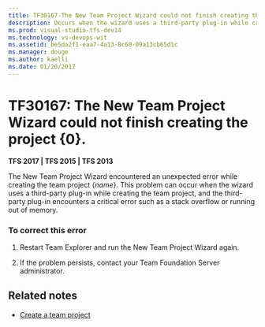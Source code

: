 ```yaml
---
title: TF30167-The New Team Project Wizard could not finish creating the project {0}. | TFS
description: Occurs when the wizard uses a third-party plug-in while creating the team project.
ms.prod: visual-studio-tfs-dev14
ms.technology: vs-devops-wit
ms.assetid: be5da2f1-eaa7-4a13-8c60-09a13cb65d1c
ms.manager: douge
ms.author: kaelli
ms.date: 01/20/2017
---
```


# TF30167: The New Team Project Wizard could not finish creating the project {0}.

**TFS 2017 | TFS 2015 | TFS 2013**

The New Team Project Wizard encountered an unexpected error while creating the team project {*name*}. This problem can occur when the wizard uses a third-party plug-in while creating the team project, and the third-party plug-in encounters a critical error such as a stack overflow or running out of memory.  
  
### To correct this error  
  
1.  Restart Team Explorer and run the New Team Project Wizard again.  
  
2.  If the problem persists, contact your Team Foundation Server administrator.  
  
## Related notes
- [Create a team project](../../../../accounts/create-team-project.md)